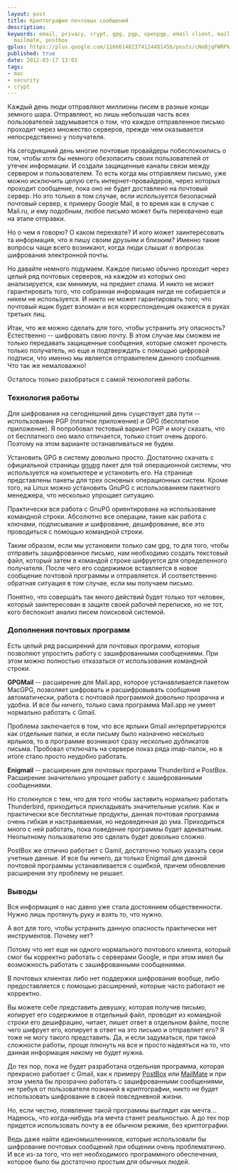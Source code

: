 ```yaml
---
layout: post
title: Криптография почтовых сообщений
description:
keywords: email, privacy, crypt, gpg, pgp, openpgp, email client, mail.app, thunderbird,
  mailmate, postbox
gplus: https://plus.google.com/116661482374124481456/posts/cNeBjqFWRPk
published: true
date: 2012-03-17 13:01
tags:
- mac
- security
- crypt
---
```


Каждый день люди отправляют миллионы писем в разные концы земного шара. Отправляют, но лишь небольшая часть всех пользователей задумывается о том, что каждое отправленное письмо проходит через множество серверов, прежде чем оказывается непосредственно у получателя.

На сегодняшний день многие почтовые провайдеры побеспокоились о том, чтобы хотя бы немного обезопасить своих пользователей от утечек информации. И создали защищенные каналы связи между сервером и пользователем. То есть когда мы отправляем письмо, уже можно исключить целую сеть интернет-провайдеров, через которых проходит сообщение, пока оно не будет доставлено на почтовый сервер. Но это только в том случае, если используется безопасный почтовый сервер, к примеру Google Mail, в то время как в случае с Mail.ru, и ему подобным, любое письмо может быть перехвачено еще на этапе отправки.

Но о чем я говорю? О каком перехвате? И кого может заинтересовать та информация, что я пишу своим друзьям и близким? Именно такие вопросы чаще всего возникают, когда люди слышат о вопросах шифрования электронной почты.

Но давайте немного подумаем. Каждое письмо обычно проходит через целый ряд почтовых серверов, на каждом из которых оно анализируется, как минимум, на предмет спама. И никто не может гарантировать того, что собранная информация нигде не собирается и никем не используется. И никто не может гарантировать того, что почтовый ящик будет взломан и вся корреспонденция окажется в руках третьих лиц.

Итак, что же можно сделать для того, чтобы устранить эту опасность? Естественно -- шифровать свою почту. В этом случае мы сможем не только передавать защищенные сообщения, которые сможет прочесть только получатель, но еще и подтверждать с помощью цифровой подписи, что именно мы является отправителем данного сообщения. Что так же немаловажно!

Осталось только разобраться с самой технологией работы.

### Технология работы

Для шифрования на сегодняшний день существует два пути -- использование PGP (платное приложение) и GPG (бесплатное приложение). Я попробовал тестовый вариант PGP и могу сказать, что от бесплатного оно мало отличается, только стоит очень дорого. Поэтому на этом варианте останавливаться не будем.

Установить GPG в систему довольно просто. Достаточно скачать с официальной страницы [gnupg](http://www.gnupg.org/download/ "Download - GnuPG.org") пакет для той операционной системы, что используется на компьютере и установить его. На странице представлены пакеты для трех основных операционных систем. Кроме того, на Linux можно установить GnuPG с использованием пакетного менеджера, что несколько упрощает ситуацию.

Практически вся работа с GnuPG ориентирована на использование командной строки. Абсолютно все операции, такие как работа с ключами, подписывание и шифрование, дешифрование, все это проводиться с помощью командной строки.

Таким образом, если мы установили только сам gpg, то для того, чтобы отправить зашифрованное письмо, нам необходимо создать текстовый файл, который затем в командой строке шифруется для определенного получателя. После чего его содержимое вставляется в новое сообщение почтовой программы и отправляется. И соответственно обратная ситуация в том случае, если мы получаем письмо.

Понятно, что совершать так много действий будет только тот человек, который заинтересован в защите своей рабочей переписке, но не тот, кого беспокоит анализ писем поисковой системой.

### Дополнения почтовых программ

Есть целый ряд расширений для почтовых программ, которые позволяют упростить работу с зашифрованными сообщениями. При этом можно полностью отказаться от использования командной строки.

**GPGMail** -- расширение для Mail.app, которое устанавливается пакетом MacGPG, позволяет шифровать и расшифровывать сообщения автоматически, работа с почтовой программой довольно прозрачна и удобна. И все бы ничего, только сама программа Mail.app не умеет нормально работать с Gmail.

Проблема заключается в том, что все ярлыки Gmail интерпретируются как отдельные папки, и если письму было назначено несколько ярлыков, то в программе возникают сразу несколько дубликатов письма. Пробовал отключать на сервере показ ряда imap-папок, но в итоге стало просто неудобно работать.

**Enigmail** -- расширение для почтовых программ Thunderbird и PostBox. Расширение значительно упрощает работу с зашифрованными сообщениями.

Но столкнулся с тем, что для того чтобы заставить нормально работать Thunderbird, приходиться прикладывать значительные усилия. Как и практически все бесплатные продукты, данная почтовая программа очень гибкая и настраиваемая, но недоведенная до ума. Приходиться много с ней работать, пока поведение программы будет адекватным. Неопытному пользователю это сделать будет довольно сложно.

PostBox же отлично работает с Gamil, достаточно только указать свои учетные данные. И все бы ничего, да только Enigmail для данной почтовой программы устанавливается с ошибкой, причем обновление расширения эту проблему не решает.

### Выводы

Вся информация о нас давно уже стала достоянием общественности. Нужно лишь протянуть руку и взять то, что нужно.

А вот для того, чтобы устранить данную опасность практически нет инструментов. Почему нет?

Потому что нет еще ни одного нормального почтового клиента, который смог бы корректно работать с серверами Google, и при этом имел бы возможность работать с зашифрованными сообщениями.

В почтовых клиентах либо нет поддержки шифрования вообще, либо предоставляется с помощью расширений, которые часто работают не корректно.

Вы можете себе представить девушку, которая получив письмо, копирует его содержимое в отдельный файл, проводит из командной строки его дешифрацию, читает, пишет ответ в отдельном файле, после чего шифрует его, копирует в ответ на это письмо и отправляет его? Я тоже не могу такого представить. Да, и если задуматься, при такой сложности работы, проще плюнуть на все и просто надеяться на то, что данная информация никому не будет нужна.

До тех пор, пока не будет разработана отдельная программа, которая прекрасно работает с Gmail, как к примеру [PostBox](http://www.postbox-inc.com/ "Postbox - Awesome Email") или [MailMate](http://freron.com/ "MailMate") и при этом умела бы прозрачно работать с зашифрованными сообщениями, не требуя от пользователя познаний в криптографии, никто не будет использовать шифрование в своей повседневной жизни.

Но, если честно, появление такой программы выглядит как мечта... Надеюсь, что когда-нибудь эта мечта станет реальностью. А до тех пор придется использовать почту в ее обычном режиме, без криптографии.

Ведь даже найти единомышленников, которые использовали бы шифрование почтовых сообщений при общении очень проблематично. И все из-за того, что нет необходимого программного обеспечения, которое было бы достаточно простым для обычных людей.
